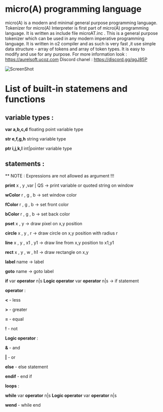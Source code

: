 # micro(A) programming language
micro(A) is a modern and minimal general purpose programming language.
Tokenizer for micro(A) Interpreter is first part of micro(A) programming language.
It is written as include file microAT.inc .
This is a general purpose tokenizer which can be used in any modern imperative 
programming language.
It is written in o2 compiler and as such is very fast ,it use simple
data structure - array of tokens and array of token types.
It is easy to modify and use for any purpose.
For more information look : https://aurelsoft.ucoz.com
Discord chanel : https://discord.gg/qgJ85P

![ScreenShot](https://aurelsoft.ucoz.com/microA_show.png)

# List of built-in statemens and functions
## variable types :
**var a,b,c,d**  floating point variable type

**str e,f,g,h**  string variable type

**ptr i,j,k,l**  int|pointer variable type

## statements :
** NOTE : Expressions are not allowed as argument !!!

**print** x , y ,var | QS -> print variable or quoted string on window  

**wColor** r , g , b  -> set window color

**fColor** r , g , b  -> set front color

**bColor** r , g , b  -> set back color

**pset** x , y   -> draw pixel on x,y position

**circle** x , y , r   -> draw circle on x,y position with radius r

**line** x , y , x1 , y1   -> draw line from x,y position to x1,y1 

**rect** x , y , w , h1   -> draw rectangle on x,y 

**label** name   -> label

**goto** name   -> goto label

**if** var **operator** n|s **Logic operator** var **operator** n|s   -> if statement

**operator** :

**<** - less

**>** - greater

**=** - equal

**!** - not

**Logic operator** :

**&** - and

**|** - or

**else** - else statement

**endif** - end if

**loops** :

**while**  var **operator** n|s  **Logic operator** var **operator** n|s 

**wend** - while end




